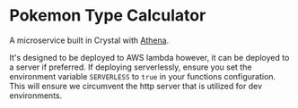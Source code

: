 # Pokemon Type Calculator

A microservice built in Crystal with [Athena](https://github.com/athena-framework/athena).

It's designed to be deployed to AWS lambda however, it can be deployed to a server if preferred. If deploying serverlessly, ensure you set the environment variable `SERVERLESS` to `true` in your functions configuration. This will ensure we circumvent the http server that is utilized for dev environments.
